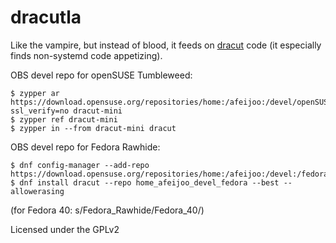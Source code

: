 dracutla
====

Like the vampire, but instead of blood, it feeds on
[dracut](https://github.com/dracutdevs/dracut) code (it especially finds
non-systemd code appetizing).

OBS devel repo for openSUSE Tumbleweed:

```
$ zypper ar https://download.opensuse.org/repositories/home:/afeijoo:/devel/openSUSE_Tumbleweed/?ssl_verify=no dracut-mini
$ zypper ref dracut-mini
$ zypper in --from dracut-mini dracut
```

OBS devel repo for Fedora Rawhide:

```
$ dnf config-manager --add-repo https://download.opensuse.org/repositories/home:/afeijoo:/devel:/fedora/Fedora_Rawhide/home:afeijoo:devel:fedora.repo
$ dnf install dracut --repo home_afeijoo_devel_fedora --best --allowerasing
```

(for Fedora 40: s/Fedora_Rawhide/Fedora_40/)

Licensed under the GPLv2
